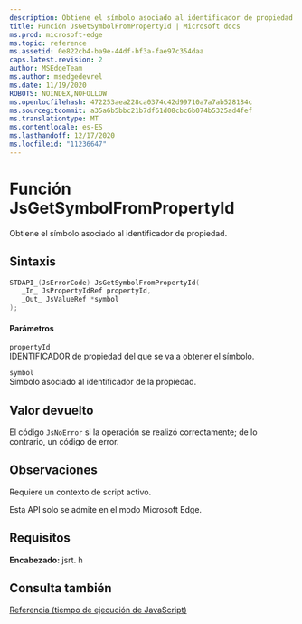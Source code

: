 ```yaml
---
description: Obtiene el símbolo asociado al identificador de propiedad.
title: Función JsGetSymbolFromPropertyId | Microsoft docs
ms.prod: microsoft-edge
ms.topic: reference
ms.assetid: 0e822cb4-ba9e-44df-bf3a-fae97c354daa
caps.latest.revision: 2
author: MSEdgeTeam
ms.author: msedgedevrel
ms.date: 11/19/2020
ROBOTS: NOINDEX,NOFOLLOW
ms.openlocfilehash: 472253aea228ca0374c42d99710a7a7ab528184c
ms.sourcegitcommit: a35a6b5bbc21b7df61d08cbc6b074b5325ad4fef
ms.translationtype: MT
ms.contentlocale: es-ES
ms.lasthandoff: 12/17/2020
ms.locfileid: "11236647"
---
```

# Función JsGetSymbolFromPropertyId

Obtiene el símbolo asociado al identificador de propiedad.  
  
## Sintaxis  
  
```cpp  
STDAPI_(JsErrorCode) JsGetSymbolFromPropertyId(  
   _In_ JsPropertyIdRef propertyId,  
   _Out_ JsValueRef *symbol  
);  
```  
  
#### Parámetros  
 `propertyId`  
 IDENTIFICADOR de propiedad del que se va a obtener el símbolo.  
  
 `symbol`  
 Símbolo asociado al identificador de la propiedad.  
  
## Valor devuelto  
 El código `JsNoError` si la operación se realizó correctamente; de lo contrario, un código de error.  
  
## Observaciones  
 Requiere un contexto de script activo.  
  
 Esta API solo se admite en el modo Microsoft Edge.  
  
## Requisitos  
 **Encabezado:** jsrt. h  
  
## Consulta también  
 [Referencia (tiempo de ejecución de JavaScript)](../chakra-hosting/reference-javascript-runtime.md)
